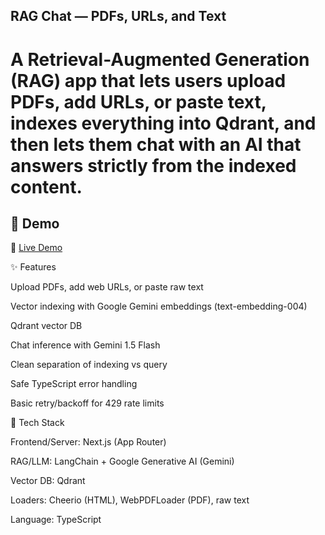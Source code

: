 ## RAG Chat — PDFs, URLs, and Text

# A Retrieval-Augmented Generation (RAG) app that lets users upload PDFs, add URLs, or paste text, indexes everything into Qdrant, and then lets them chat with an AI that answers strictly from the indexed content.

## 🚀 Demo

🔗 [Live Demo](https://rag-assistant-una6.vercel.app/)  

✨ Features

Upload PDFs, add web URLs, or paste raw text

Vector indexing with Google Gemini embeddings (text-embedding-004)

Qdrant vector DB

Chat inference with Gemini 1.5 Flash 

Clean separation of indexing vs query

Safe TypeScript error handling 

Basic retry/backoff for 429 rate limits

🧱 Tech Stack

Frontend/Server: Next.js (App Router)

RAG/LLM: LangChain + Google Generative AI (Gemini)

Vector DB: Qdrant

Loaders: Cheerio (HTML), WebPDFLoader (PDF), raw text

Language: TypeScript
